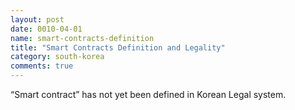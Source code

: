 ```yaml
---
layout: post
date: 0010-04-01
name: smart-contracts-definition
title: "Smart Contracts Definition and Legality"
category: south-korea
comments: true
---
```


“Smart contract” has not yet been defined in Korean Legal system.

